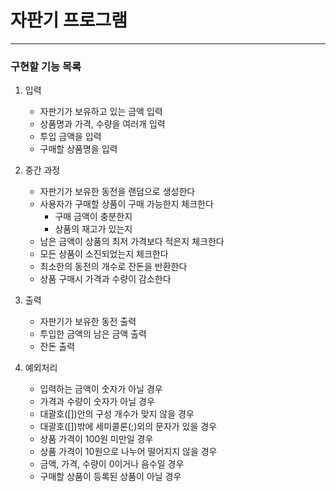 # 자판기 프로그램
---

### 구현할 기능 목록

1. 입력
   - 자판기가 보유하고 있는 금액 입력
   - 상품명과 가격, 수량을 여러개 입력
   - 투입 금액을 입력
   - 구매할 상품명을 입력


2. 중간 과정
   - 자판기가 보유한 동전을 랜덤으로 생성한다
   - 사용자가 구매할 상품이 구매 가능한지 체크한다
     - 구매 금액이 충분한지
     - 상품의 재고가 있는지
   - 남은 금액이 상품의 최저 가격보다 적은지 체크한다
   - 모든 상품이 소진되었는지 체크한다
   - 최소한의 동전의 개수로 잔돈을 반환한다
   - 상품 구매시 가격과 수량이 감소한다
    

3. 출력
   - 자판기가 보유한 동전 출력
   - 투입한 금액의 남은 금액 출력
   - 잔돈 출력


4. 예외처리
   - 입력하는 금액이 숫자가 아닐 경우
   - 가격과 수량이 숫자가 아닐 경우
   - 대괄호([])안의 구성 개수가 맞지 않을 경우
   - 대괄호([])밖에 세미콜론(;)외의 문자가 있을 경우
   - 상품 가격이 100원 미만일 경우
   - 상품 가격이 10원으로 나누어 떨어지지 않을 경우
   - 금액, 가격, 수량이 0이거나 음수일 경우
   - 구매할 상품이 등록된 상품이 아닐 경우